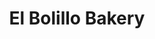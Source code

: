 ---
title: "El Bolillo Bakery"
url: /houston/el-bolillo-bakery-south-wayside-drive/
shop: bakery
---